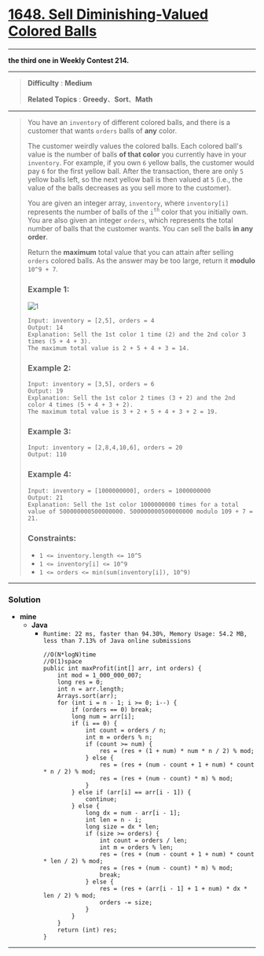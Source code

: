 # [1648. Sell Diminishing-Valued Colored Balls](https://leetcode.com/problems/sell-diminishing-valued-colored-balls/)

---

**the third one in Weekly Contest 214.**

---

> **Difficulty** : **Medium**
>
> **Related Topics** : **Greedy**、**Sort**、**Math**

---

> You have an `inventory` of different colored balls, and there is a customer that wants `orders` balls of **any** color.
>
> The customer weirdly values the colored balls. Each colored ball's value is the number of balls **of that color** you currently have in your `inventory`.
> For example, if you own `6` yellow balls, the customer would pay `6` for the first yellow ball.
> After the transaction, there are only `5` yellow balls left, so the next yellow ball is then valued at `5` (i.e., the value of the balls decreases as you sell more to the customer).
>
> You are given an integer array, `inventory`, where `inventory[i]` represents the number of balls of the `i`<sup>`th`</sup> color that you initially own.
> You are also given an integer `orders`, which represents the total number of balls that the customer wants. You can sell the balls **in any order**.
>
> Return the **maximum** total value that you can attain after selling `orders` colored balls. As the answer may be too large, return it **modulo** `10^9 + 7`.
>
>
>
> ### Example 1:
> ![1](https://assets.leetcode.com/uploads/2020/11/05/jj.gif)
> ```
> Input: inventory = [2,5], orders = 4
> Output: 14
> Explanation: Sell the 1st color 1 time (2) and the 2nd color 3 times (5 + 4 + 3).
> The maximum total value is 2 + 5 + 4 + 3 = 14.
> ```
>
> ### Example 2:
> ```
> Input: inventory = [3,5], orders = 6
> Output: 19
> Explanation: Sell the 1st color 2 times (3 + 2) and the 2nd color 4 times (5 + 4 + 3 + 2).
> The maximum total value is 3 + 2 + 5 + 4 + 3 + 2 = 19.
> ```
>
> ### Example 3:
> ```
> Input: inventory = [2,8,4,10,6], orders = 20
> Output: 110
> ```
>
> ### Example 4:
> ```
> Input: inventory = [1000000000], orders = 1000000000
> Output: 21
> Explanation: Sell the 1st color 1000000000 times for a total value of 500000000500000000. 500000000500000000 modulo 109 + 7 = 21.
> ```
>
> ### Constraints:
> * `1 <= inventory.length <= 10^5`
> * `1 <= inventory[i] <= 10^9`
> * `1 <= orders <= min(sum(inventory[i]), 10^9)`

---


### Solution
* **mine**
  * **Java**
    * `Runtime: 22 ms, faster than 94.30%, Memory Usage: 54.2 MB, less than 7.13% of Java online submissions`
      ```
      //O(N*logN)time
      //O(1)space
      public int maxProfit(int[] arr, int orders) {
          int mod = 1_000_000_007;
          long res = 0;
          int n = arr.length;
          Arrays.sort(arr);
          for (int i = n - 1; i >= 0; i--) {
              if (orders == 0) break;
              long num = arr[i];
              if (i == 0) {
                  int count = orders / n;
                  int m = orders % n;
                  if (count >= num) {
                      res = (res + (1 + num) * num * n / 2) % mod;
                  } else {
                      res = (res + (num - count + 1 + num) * count * n / 2) % mod;
                      res = (res + (num - count) * m) % mod;
                  }
              } else if (arr[i] == arr[i - 1]) {
                  continue;
              } else {
                  long dx = num - arr[i - 1];
                  int len = n - i;
                  long size = dx * len;
                  if (size >= orders) {
                      int count = orders / len;
                      int m = orders % len;
                      res = (res + (num - count + 1 + num) * count * len / 2) % mod;
                      res = (res + (num - count) * m) % mod;
                      break;
                  } else {
                      res = (res + (arr[i - 1] + 1 + num) * dx * len / 2) % mod;
                      orders -= size;
                  }
              }
          }
          return (int) res;
      }
      ```


---


